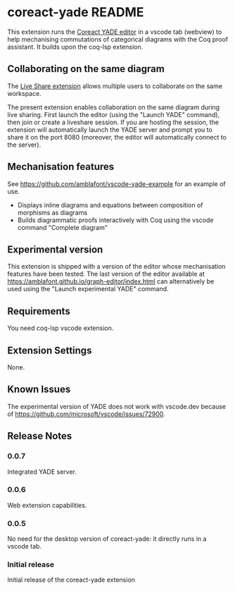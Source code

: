 # coreact-yade README

This extension runs the [Coreact YADE editor](https://github.com/amblafont/graph-editor-web) in a vscode tab (webview) to help mechanising commutations of categorical diagrams with the Coq proof assistant. It builds upon the coq-lsp extension.

## Collaborating on the same diagram

The [Live Share extension](https://marketplace.visualstudio.com/items?itemName=MS-vsliveshare.vsliveshare) allows multiple users to collaborate on the same workspace. 

The present extension enables collaboration on the same diagram during live sharing. First launch the editor (using the "Launch YADE" command), then join or create a liveshare session.
If you are hosting the session, the extension will automatically launch the YADE server and prompt you to share it on the port 8080 (moreover, the editor will automatically connect to the server).

## Mechanisation features

See https://github.com/amblafont/vscode-yade-example for an example of use.

- Displays inline diagrams and equations between composition of morphisms as diagrams
- Builds diagrammatic proofs interactively with Coq using the vscode command "Complete diagram"

## Experimental version

This extension is shipped with a version of the editor whose mechanisation features have been tested.
The last version of the editor available at https://amblafont.github.io/graph-editor/index.html can alternatively be used using the "Launch experimental YADE" command.

## Requirements

You need coq-lsp vscode extension.

## Extension Settings

None.

## Known Issues

The experimental version of YADE does not work with vscode.dev because of https://github.com/microsoft/vscode/issues/72900.

## Release Notes

### 0.0.7

Integrated YADE server.

### 0.0.6

Web extension capabilities.

### 0.0.5

No need for the desktop version of coreact-yade: it directly runs in a vscode tab.

### Initial release

Initial release of the coreact-yade  extension


